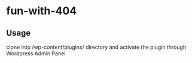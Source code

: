 # fun-with-404

## Usage
clone into <wordpress root>/wp-content/plugins/ directory and activate the plugin through Wordpress Admin Panel
